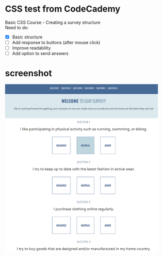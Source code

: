 # CSS test from CodeCademy
Basic CSS Course - Creating a survey structure <br>
Need to do:<br>
- [x] Basic structure
- [ ] Add response to buttons (after mouse click)
- [ ] Improve readability
- [ ] Add option to send answers

# screenshot
![screenshot](./survey/survey-img.png)
